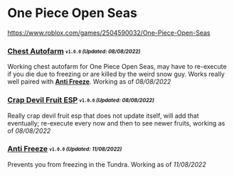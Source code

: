 # One Piece Open Seas
https://www.roblox.com/games/2504590032/One-Piece-Open-Seas

### [Chest Autofarm](/Scripts/chestfarm.lua) <sub><sup>`v1.0.0` *(Updated: 08/08/2022)*</sup></sub>
Working chest autofarm for One Piece Open Seas, may have to re-execute if you die due to freezing or are killed by the weird snow guy. Works really well paired with [**Anti Freeze**](/Scripts/antifreeze.lua). Working as of *08/08/2022*

### [Crap Devil Fruit ESP](/Scripts/devilfruitesp.lua) <sub><sup>`v1.0.0` *(Updated: 08/08/2022)*</sup></sub>
Really crap devil fruit esp that does not update itself, will add that eventually; re-execute every now and then to see newer fruits, working as of *08/08/2022*

### [Anti Freeze](/Scripts/antifreeze.lua) <sub><sup>`v1.0.0` *(Updated: 11/08/2022)*</sup></sub>
Prevents you from freezing in the Tundra. Working as of *11/08/2022*
